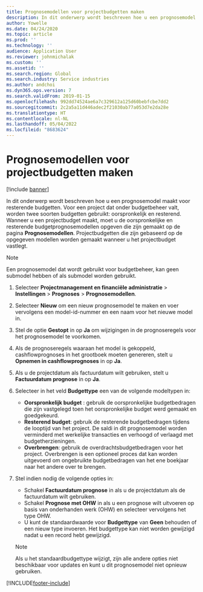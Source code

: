```yaml
---
title: Prognosemodellen voor projectbudgetten maken
description: In dit onderwerp wordt beschreven hoe u een prognosemodel maakt voor resterende budgetten.
author: Yowelle
ms.date: 04/24/2020
ms.topic: article
ms.prod: ''
ms.technology: ''
audience: Application User
ms.reviewer: johnmichalak
ms.custom: ''
ms.assetid: ''
ms.search.region: Global
ms.search.industry: Service industries
ms.author: andchoi
ms.dyn365.ops.version: 7
ms.search.validFrom: 2019-01-15
ms.openlocfilehash: 992dd74524ae6a7c329612a125d60bebfcbe7dd2
ms.sourcegitcommit: 2c2a5a11d446adec2f21030ab77a053d7e2da28e
ms.translationtype: HT
ms.contentlocale: nl-NL
ms.lasthandoff: 05/04/2022
ms.locfileid: "8683624"
---
```

# <a name="create-forecast-models-for-project-budgets"></a>Prognosemodellen voor projectbudgetten maken 

[!include [banner](../includes/banner.md)]

In dit onderwerp wordt beschreven hoe u een prognosemodel maakt voor resterende budgetten. Voor een project dat onder budgetbeheer valt, worden twee soorten budgetten gebruikt: oorspronkelijk en resterend. Wanneer u een projectbudget maakt, moet u de oorspronkelijke en resterende budgetprognosemodellen opgeven die zijn gemaakt op de pagina **Prognosemodellen**. Projectbudgetten die zijn gebaseerd op de opgegeven modellen worden gemaakt wanneer u het projectbudget vastlegt.

> [!NOTE]
> Een prognosemodel dat wordt gebruikt voor budgetbeheer, kan geen submodel hebben of als submodel worden gebruikt.

1. Selecteer **Projectmanagement en financiële administratie** > **Instellingen** > **Prognoses**  > **Prognosemodellen**.
2. Selecteer **Nieuw** om een nieuw prognosemodel te maken en voer vervolgens een model-id-nummer en een naam voor het nieuwe model in. 
3. Stel de optie **Gestopt** in op **Ja** om wijzigingen in de prognoseregels voor het prognosemodel te voorkomen. 
4. Als de prognoseregels waaraan het model is gekoppeld, cashflowprognoses in het grootboek moeten genereren, stelt u **Opnemen in cashflowprognoses** in op **Ja**. 
5. Als u de projectdatum als factuurdatum wilt gebruiken, stelt u **Factuurdatum prognose** in op **Ja**. 
6. Selecteer in het veld **Budgettype** een van de volgende modeltypen in:

   - **Oorspronkelijk budget** : gebruik de oorspronkelijke budgetbedragen die zijn vastgelegd toen het oorspronkelijke budget werd gemaakt en goedgekeurd.
   - **Resterend budget**: gebruik de resterende budgetbedragen tijdens de looptijd van het project. De saldi in dit prognosemodel worden verminderd met werkelijke transacties en verhoogd of verlaagd met budgetherzieningen.
   - **Overbrengen**: gebruik de overdrachtsbudgetbedragen voor het project. Overbrengen is een optioneel proces dat kan worden uitgevoerd om ongebruikte budgetbedragen van het ene boekjaar naar het andere over te brengen.

7. Stel indien nodig de volgende opties in:

   - Schakel **Factuurdatum prognose** in als u de projectdatum als de factuurdatum wilt gebruiken.
   - Schakel **Prognose met OHW** in als u een prognose wilt uitvoeren op basis van onderhanden werk (OHW) en selecteer vervolgens het type OHW. 
   - U kunt de standaardwaarde voor **Budgettype** van **Geen** behouden of een nieuw type invoeren. Het budgettype kan niet worden gewijzigd nadat u een record hebt gewijzigd.     
    > [!NOTE]
    > Als u het standaardbudgettype wijzigt, zijn alle andere opties niet beschikbaar voor updates en kunt u dit prognosemodel niet opnieuw gebruiken. 
   


 



[!INCLUDE[footer-include](../includes/footer-banner.md)]